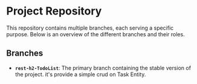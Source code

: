 # Project Repository

This repository contains multiple branches, each serving a specific purpose. Below is an overview of the different
branches and their roles.

## Branches

- **`rest-h2-TodoList`**: The primary branch containing the stable version of the project. it's provide a simple crud on
  Task Entity.
